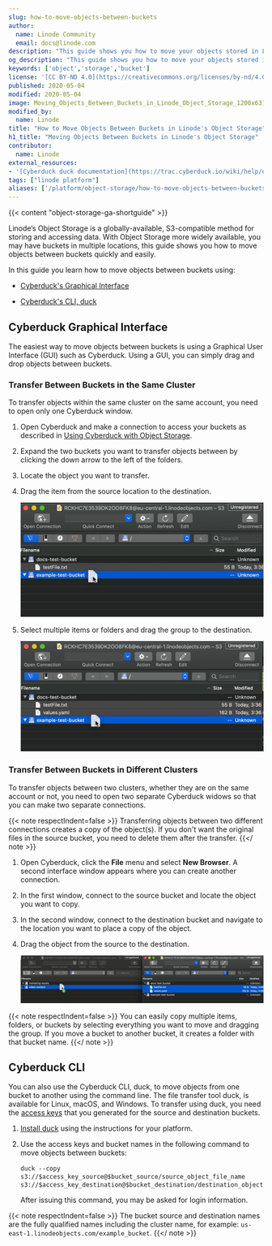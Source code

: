 ```yaml
---
slug: how-to-move-objects-between-buckets
author:
  name: Linode Community
  email: docs@linode.com
description: "This guide shows you how to move your objects stored in Linode's Object Storage from one bucket to another."
og_description: "This guide shows you how to move your objects stored in Linode's Object Storage from one bucket to another."
keywords: ['object','storage','bucket']
license: '[CC BY-ND 4.0](https://creativecommons.org/licenses/by-nd/4.0)'
published: 2020-05-04
modified: 2020-05-04
image: Moving_Objects_Between_Buckets_in_Linode_Object_Storage_1200x631.png
modified_by:
  name: Linode
title: "How to Move Objects Between Buckets in Linode's Object Storage"
h1_title: "Moving Objects Between Buckets in Linode's Object Storage"
contributor:
  name: Linode
external_resources:
- '[Cyberduck duck documentation](https://trac.cyberduck.io/wiki/help/en/howto/cli)'
tags: ["linode platform"]
aliases: ['/platform/object-storage/how-to-move-objects-between-buckets/']
---
```


{{< content "object-storage-ga-shortguide" >}}

Linode’s Object Storage is a globally-available, S3-compatible method for storing and accessing data. With Object Storage more widely available, you may have buckets in multiple locations, this guide shows you how to move objects between buckets quickly and easily.

In this guide you learn how to move objects between buckets using:

- [Cyberduck's Graphical Interface](#cyberduck-graphical-interface)

- [Cyberduck's CLI, duck](#cyberduck-cli)

## Cyberduck Graphical Interface

The easiest way to move objects between buckets is using a Graphical User Interface (GUI) such as Cyberduck. Using a GUI, you can simply drag and drop objects between buckets.

### Transfer Between Buckets in the Same Cluster

To transfer objects within the same cluster on the same account, you need to open only one Cyberduck window.

1.  Open Cyberduck and make a connection to access your buckets as described in [Using Cyberduck with Object Storage](/docs/products/storage/object-storage/guides/cyberduck/).

1.  Expand the two buckets you want to transfer objects between by clicking the down arrow to the left of the folders.

1.  Locate the object you want to transfer.

1.  Drag the item from the source location to the destination.

    ![Drag a File to Move](objStorageMoveFile.png "Drag a File to Move")

1.  Select multiple items or folders and drag the group to the destination.

    ![Drag Multiple Files to Move](objStorageMoveMultipleFiles.png "Drag Multiple Files to Move")

### Transfer Between Buckets in Different Clusters

To transfer objects between two clusters, whether they are on the same account or not, you need to open two separate Cyberduck widows so that you can make two separate connections.

{{< note respectIndent=false >}}
Transferring objects between two different connections creates a copy of the object(s). If you don't want the original files in the source bucket, you need to delete them after the transfer.
{{</ note >}}

1.  Open Cyberduck, click the **File** menu and select **New Browser**. A second interface window appears where you can create another connection.

1.  In the first window, connect to the source bucket and locate the object you want to copy.

1.  In the second window, connect to the destination bucket and navigate to the location you want to place a copy of the object.

1.  Drag the object from the source to the destination.

    ![Select Objects to Move Between Cyberduck Windows](copyObjectsBetweenBuckets.png "Select Objects to Move Between Cyberduck Windows")

{{< note respectIndent=false >}}
You can easily copy multiple items, folders, or buckets by selecting everything you want to move and dragging the group. If you move a bucket to another bucket, it creates a folder with that bucket name.
{{</ note >}}

## Cyberduck CLI

You can also use the Cyberduck CLI, duck, to move objects from one bucket to another using the command line. The file transfer tool duck, is available for Linux, macOS, and Windows. To transfer using duck, you need the [access keys](/docs/products/storage/object-storage/guides/access-keys/) that you generated for the source and destination buckets.

1.  [Install duck](https://duck.sh) using the instructions for your platform.

1.  Use the access keys and bucket names in the following command to move objects between buckets:

        duck --copy s3://$access_key_source@$bucket_source/source_object_file_name s3://$access_key_destination@$bucket_destination/destination_object_file_name

    After issuing this command, you may be asked for login information.

{{< note respectIndent=false >}}
The bucket source and destination names are the fully qualified names including the cluster name, for example: `us-east-1.linodeobjects.com/example_bucket`.
{{</ note >}}


